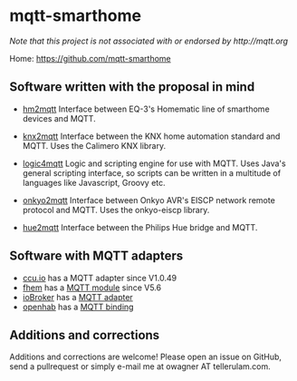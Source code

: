 mqtt-smarthome
==============

_Note that this project is not associated with or endorsed by http://mqtt.org_

Home: https://github.com/mqtt-smarthome


Software written with the proposal in mind
------------------------------------------

* [hm2mqtt](https://github.com/owagner/hm2mqtt)
  Interface between EQ-3's Homematic line of smarthome devices and MQTT.
  
* [knx2mqtt](https://github.com/owagner/knx2mqtt)
  Interface between the KNX home automation standard and MQTT. Uses the Calimero KNX library.
  
* [logic4mqtt](https://github.com/owagner/logic4mqtt)
  Logic and scripting engine for use with MQTT. Uses Java's general scripting interface, so
  scripts can be written in a multitude of languages like Javascript, Groovy etc. 
  
* [onkyo2mqtt](https://github.com/owagner/onkyo2mqtt)
  Interface between Onkyo AVR's EISCP network remote protocol and MQTT. Uses the onkyo-eiscp library.

* [hue2mqtt](https://github.com/owagner/hue2mqtt)
  Interface between the Philips Hue bridge and MQTT.
  

Software with MQTT adapters
---------------------------
* [ccu.io](https://github.com/hobbyquaker/ccu.io) has a MQTT adapter since V1.0.49
* [fhem](http://fhem.de/) has a [MQTT module](http://fhem.de/commandref.html#MQTT) since V5.6 
* [ioBroker](https://github.com/ioBroker) has a [MQTT adapter](https://github.com/ioBroker/ioBroker.mqtt)
* [openhab](https://github.com/openhab)
  has a [MQTT binding](https://github.com/openhab/openhab/wiki/MQTT-Binding)

  
Additions and corrections
-------------------------
Additions and corrections are welcome! Please open an issue on GitHub, send a 
pullrequest or simply e-mail me at owagner AT tellerulam.com.
